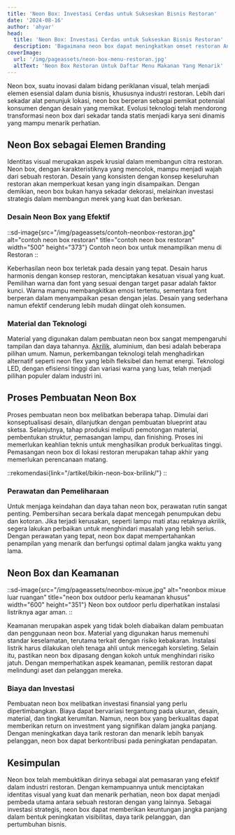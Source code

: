 ```yaml
---
title: 'Neon Box: Investasi Cerdas untuk Sukseskan Bisnis Restoran'
date: '2024-08-16'
author: 'ahyar'
head:
  title: 'Neon Box: Investasi Cerdas untuk Sukseskan Bisnis Restoran'
  description: 'Bagaimana neon box dapat meningkatkan omset restoran Anda? Pelajari manfaat dan keuntungan memasang neon box di restoran Anda.'
coverImage:
  url: '/img/pageassets/neon-box-menu-restoran.jpg'
  altText: 'Neon Box Restoran Untuk Daftar Menu Makanan Yang Menarik'
---
```

Neon box, suatu inovasi dalam bidang periklanan visual, telah menjadi elemen esensial dalam dunia bisnis, khususnya industri restoran. Lebih dari sekadar alat penunjuk lokasi, neon box berperan sebagai pemikat potensial konsumen dengan desain yang memikat. Evolusi teknologi telah mendorong transformasi neon box dari sekadar tanda statis menjadi karya seni dinamis yang mampu menarik perhatian. 

## Neon Box sebagai Elemen Branding
Identitas visual merupakan aspek krusial dalam membangun citra restoran. Neon box, dengan karakteristiknya yang mencolok, mampu menjadi wajah dari sebuah restoran. Desain yang konsisten dengan konsep keseluruhan restoran akan memperkuat kesan yang ingin disampaikan. Dengan demikian, neon box bukan hanya sekadar dekorasi, melainkan investasi strategis dalam membangun merek yang kuat dan berkesan. 

### Desain Neon Box yang Efektif
::sd-image{src="/img/pageassets/contoh-neonbox-restoran.jpg" alt="contoh neon box restoran" title="contoh neon box restoran" width="500" height="373"}
Contoh neon box untuk menampilkan menu di Restoran
::

Keberhasilan neon box terletak pada desain yang tepat. Desain harus harmonis dengan konsep restoran, menciptakan kesatuan visual yang kuat. Pemilihan warna dan font yang sesuai dengan target pasar adalah faktor kunci. Warna mampu membangkitkan emosi tertentu, sementara font berperan dalam menyampaikan pesan dengan jelas. Desain yang sederhana namun efektif cenderung lebih mudah diingat oleh konsumen. 

### Material dan Teknologi
Material yang digunakan dalam pembuatan neon box sangat mempengaruhi tampilan dan daya tahannya. [Akrilik](/artikel/neon-box-akrilik/), aluminium, dan besi adalah beberapa pilihan umum. Namun, perkembangan teknologi telah menghadirkan alternatif seperti neon flex yang lebih fleksibel dan hemat energi. Teknologi LED, dengan efisiensi tinggi dan variasi warna yang luas, telah menjadi pilihan populer dalam industri ini.

## Proses Pembuatan Neon Box
Proses pembuatan neon box melibatkan beberapa tahap. Dimulai dari konseptualisasi desain, dilanjutkan dengan pembuatan blueprint atau sketsa. Selanjutnya, tahap produksi meliputi pemotongan material, pembentukan struktur, pemasangan lampu, dan finishing. Proses ini memerlukan keahlian teknis untuk menghasilkan produk berkualitas tinggi. Pemasangan neon box di lokasi restoran merupakan tahap akhir yang memerlukan perencanaan matang.

::rekomendasi{link="/artikel/bikin-neon-box-brilink/"}
::

### Perawatan dan Pemeliharaan
Untuk menjaga keindahan dan daya tahan neon box, perawatan rutin sangat penting. Pembersihan secara berkala dapat mencegah penumpukan debu dan kotoran. Jika terjadi kerusakan, seperti lampu mati atau retaknya akrilik, segera lakukan perbaikan untuk menghindari masalah yang lebih serius. Dengan perawatan yang tepat, neon box dapat mempertahankan penampilan yang menarik dan berfungsi optimal dalam jangka waktu yang lama. 

## Neon Box dan Keamanan
::sd-image{src="/img/pageassets/neonbox-mixue.jpg" alt="neonbox mixue luar ruangan" title="neon box outdoor perlu keamanan khusus" width="600" height="351"}
Neon box outdoor perlu diperhatikan instalasi listriknya agar aman.
::

Keamanan merupakan aspek yang tidak boleh diabaikan dalam pembuatan dan penggunaan neon box. Material yang digunakan harus memenuhi standar keselamatan, terutama terkait dengan risiko kebakaran. Instalasi listrik harus dilakukan oleh tenaga ahli untuk mencegah korsleting. Selain itu, pastikan neon box dipasang dengan kokoh untuk menghindari risiko jatuh. Dengan memperhatikan aspek keamanan, pemilik restoran dapat melindungi aset dan pelanggan mereka.

### Biaya dan Investasi
Pembuatan neon box melibatkan investasi finansial yang perlu dipertimbangkan. Biaya dapat bervariasi tergantung pada ukuran, desain, material, dan tingkat kerumitan. Namun, neon box yang berkualitas dapat memberikan return on investment yang signifikan dalam jangka panjang. Dengan meningkatkan daya tarik restoran dan menarik lebih banyak pelanggan, neon box dapat berkontribusi pada peningkatan pendapatan.

## Kesimpulan
Neon box telah membuktikan dirinya sebagai alat pemasaran yang efektif dalam industri restoran. Dengan kemampuannya untuk menciptakan identitas visual yang kuat dan menarik perhatian, neon box dapat menjadi pembeda utama antara sebuah restoran dengan yang lainnya. Sebagai investasi strategis, neon box dapat memberikan keuntungan jangka panjang dalam bentuk peningkatan visibilitas, daya tarik pelanggan, dan pertumbuhan bisnis.
